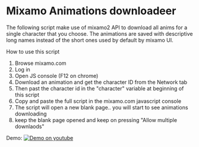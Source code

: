 # Mixamo Animations downloadeer
 The following script make use of mixamo2 API to download all anims for a single character that you choose.
 The animations are saved with descriptive long names instead of the short ones used by default by mixamo UI.

  How to use this script
  1. Browse mixamo.com
  2. Log in
  3. Open JS console (F12 on chrome)
  4. Download an animation and get the character ID from the Network tab
  5. Then past the character id in the "character" variable at beginning of this script
  6. Copy and paste the full script in the mixamo.com javascript console
  7. The script will open a new blank page.. you  will start to see animations downloading
  8. keep the blank page opened and keep on pressing "Allow multiple downlaods" 

Demo:
[![Demo on youtube](https://img.youtube.com/vi/EuAjnKAehGI/0.jpg)](https://www.youtube.com/watch?v=EuAjnKAehGI)
